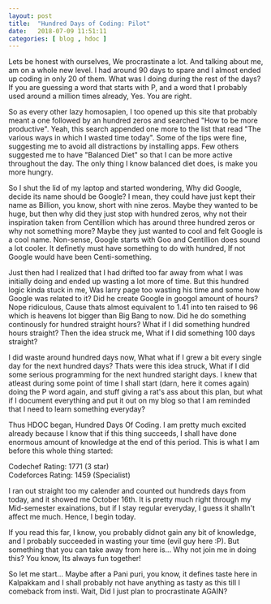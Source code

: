 ```yaml
---
layout: post
title:  "Hundred Days of Coding: Pilot"
date:   2018-07-09 11:51:11
categories: [ blog , hdoc ]
---
```



Lets be honest with ourselves, We procrastinate a lot. And talking about me, am on a whole new level. I had around 90 days to spare and I almost ended up coding in only 20 of them. What was I doing during the rest of the days? If you are guessing a word that starts with P, and a word that I probably used around a million times already, Yes. You are right.

So as every other lazy homosapien, I too opened up this site that probably meant a one followed by an hundred zeros and searched "How to be more productive". Yeah, this search appended one more to the list that read "The various ways in which I wasted time today". Some of the tips were fine, suggesting me to avoid all distractions by installing apps. Few others suggested me to have "Balanced Diet" so that I can be more active throughout the day. The only thing I know balanced diet does, is make you more hungry.

So I shut the lid of my laptop and started wondering, Why did Google, decide its name should be Google? I mean, they could have just kept their name as Billion, you know, short with nine zeros. Maybe they wanted to be huge, but then why did they just stop with hundred zeros, why not their inspiration taken from Centillion which has around three hundred zeros or why not something more? Maybe they just wanted to cool and felt Google is a cool name. Non-sense, Google starts with Goo and Centillion does sound a lot cooler. It definetly must have something to do with hundred, If not Google would have been Centi-something.

Just then had I realized that I had drifted too far away from what I was initially doing and ended up wasting a lot more of time. But this hundred logic kinda stuck in me, Was larry page too wasting his time and some how Google was related to it? Did he create Google in googol amount of hours? Nope ridiculous, Cause thats almost equivalent to 1.41 into ten raised to 96 which is heavens lot bigger than Big Bang to now. Did he do something continously for hundred straight hours? What if I did something hundred hours straight? Then the idea struck me, What if I did something 100 days straight?

I did waste around hundred days now, What what if I grew a bit every single day for the next hundred days? Thats were this idea struck, What if I did some serious programming for the next hundred staright days. I knew that atleast during some point of time I shall start (darn, here it comes again) doing the P word again, and stuff giving a rat's ass about this plan, but what if I document everything and put it out on my blog so that I am reminded that I need to learn something everyday?

Thus HDOC began, Hundred Days Of Coding. I am pretty much excited already because I know that if this thing succeeds, I shall have done enormous amount of knowledge at the end of this period. This is what I am before this whole thing started:

Codechef Rating: 1771 (3 star) <br>
Codeforces Rating: 1459 (Specialist)

I ran out straight too my calender and counted out hundreds days from today, and it showed me October 16th. It is pretty much right through my Mid-semester exainations, but if I stay regular everyday, I guess it shalln't affect me much. Hence, I begin today.

If you read this far, I know, you probably didnot gain any bit of knowledge, and I probably succeeded in wasting your time (evil guy here :P). But something that you can take away from here is... Why not join me in doing this? You know, Its always fun together!

So let me start... Maybe after a Pani puri, you know, it defines taste here in Kalpakkam and I shall probably not have anything as tasty as this till I comeback from insti. Wait, Did I just plan to procrastinate AGAIN?

